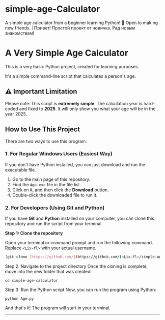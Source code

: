 # simple-age-Calculator
A simple age calculator from a beginner learning Python! 👋 Open to making new friends. | Привет! Простой проект от новичка. Рад новым знакомствам!

# A Very Simple Age Calculator

This is a very basic Python project, created for learning purposes.

It's a simple command-line script that calculates a person's age.

## ⚠️ Important Limitation

Please note: This script is **extremely simple**. The calculation year is hard-coded and fixed to **2025**. It will only show you what your age will be in the year 2025.

## How to Use This Project

There are two ways to use this program:

### 1. For Regular Windows Users (Easiest Way)

If you don't have Python installed, you can just download and run the executable file.
1.  Go to the main page of this repository.
2.  Find the `َAge.exe` file in the file list.
3.  Click on it, and then click the **Download** button.
4.  Double-click the downloaded file to run it.

### 2. For Developers (Using Git and Python)

If you have **Git** and **Python** installed on your computer, you can clone this repository and run the script from your terminal.

**Step 1: Clone the repository**

Open your terminal or command prompt and run the following command. Replace `<Lix-fl>` with your actual username.

```bash
[git clone [https://github.com/](https://github.com/)<Lix-fl>/simple-age-calculator.git](https://github.com/Lix-fl/simple-age-Calculator.git)
```

Step 2: Navigate to the project directory
Once the cloning is complete, move into the new folder that was created:
```
cd simple-age-calculator
```
Step 3: Run the Python script
Now, you can run the program using Python:
```
python Age.py
```

And that's it! The program will start in your terminal.
_____________________________________________________________________________






